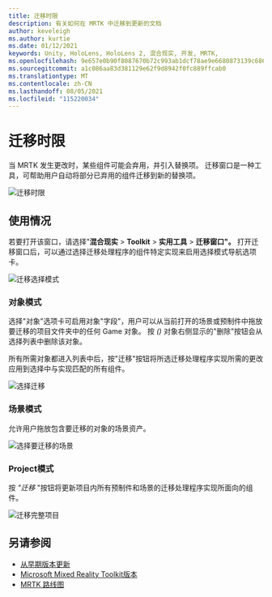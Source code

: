 ```yaml
---
title: 迁移时限
description: 有关如何在 MRTK 中迁移到更新的文档
author: keveleigh
ms.author: kurtie
ms.date: 01/12/2021
keywords: Unity, HoloLens, HoloLens 2, 混合现实, 开发, MRTK,
ms.openlocfilehash: 9e657e0b90f8087670b72c993ab1dcf78ae9e6680873139c6867d7c551a41895
ms.sourcegitcommit: a1c086aa83d381129e62f9d8942f0fc889ffcab0
ms.translationtype: MT
ms.contentlocale: zh-CN
ms.lasthandoff: 08/05/2021
ms.locfileid: "115220034"
---
```

# <a name="migration-window"></a>迁移时限

当 MRTK 发生更改时，某些组件可能会弃用，并引入替换项。
迁移窗口是一种工具，可帮助用户自动将部分已弃用的组件迁移到新的替换项。

![迁移时限](../images/migration-window/MRTK_Migration_Window.png)

## <a name="usage"></a>使用情况

若要打开该窗口，请选择"**混合现实**  >  **Toolkit**  >  **实用工具**  >  **迁移窗口"。** 打开迁移窗口后，可以通过选择迁移处理程序的组件特定实现来启用选择模式导航选项卡。  

![迁移选择模式](../images/migration-window/MRTK_Migration_Modes.png)

### <a name="object-mode"></a>对象模式

选择"对象"选项卡可启用对象"字段"，用户可以从当前打开的场景或预制件中拖放要迁移的项目文件夹中的任何 Game 对象。
按 *()* 对象右侧显示的"删除"按钮会从选择列表中删除该对象。

所有所需对象都进入列表中后，按"迁移"按钮将所选迁移处理程序实现所需的更改应用到选择中与实现匹配的所有组件。

![选择迁移](../images/migration-window/MRTK_Object_Migration.png)

### <a name="scene-mode"></a>场景模式

允许用户拖放包含要迁移的对象的场景资产。

![选择要迁移的场景](../images/migration-window/MRTK_Scene_Selection.png)

### <a name="project-mode"></a>Project模式

按 *"迁移* "按钮将更新项目内所有预制件和场景的迁移处理程序实现所面向的组件。

![迁移完整项目](../images/migration-window/MRTK_Project_Migration.png)

## <a name="see-also"></a>另请参阅

- [从早期版本更新](../../updates-deployment/updating.md)
- [Microsoft Mixed Reality Toolkit版本](../../release-notes/mrtk-26-release-notes.md)
- [MRTK 路线图](../../roadmap.md)
